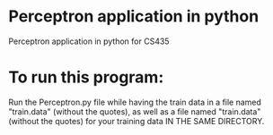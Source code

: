 # Perceptron application in python
 Perceptron application in python for CS435

# To run this program:
Run the Perceptron.py file while having the train data in a file named "train.data" (without the quotes), as well as a file named "train.data" (without the quotes) for your training data IN THE SAME DIRECTORY.

